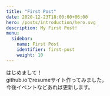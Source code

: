 ```yaml
---
title: "First Post"
date: 2020-12-23T18:00:00+06:00
hero: /posts/introduction/hero.svg
description: My First Post!
menu:
  sidebar:
    name: First Post
    identifier: first-post
    weight: 10
---
```


はじめまして！  
github.ioでresumeサイト作ってみました。  
今後イベントなどあれば更新します。

